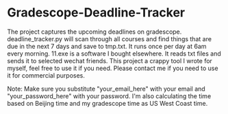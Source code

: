 # Gradescope-Deadline-Tracker

The project captures the upcoming deadlines on gradescope. deadline_tracker.py will scan through all courses and find things that are due in the next 7 days and save to tmp.txt. It runs once per day at 6am every morning. 11.exe is a software I bought elsewhere. It reads txt files and sends it to selected wechat friends. This project a crappy tool I wrote for myself, feel free to use it if you need. Please contact me if you need to use it for commercial purposes.



Note: Make sure you substitute "your_email_here" with your email and "your_password_here" with your password. I'm also calculating the time based on Beijing time and my gradescope time as US West Coast time. 
